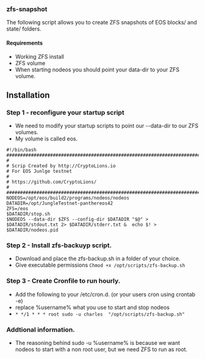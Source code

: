 ### zfs-snapshot

The following script allows you to create ZFS snapshots of EOS blocks/ and state/  folders.


#### Requirements

* Working ZFS install
* ZFS volume 
* When starting nodeos you should point your data-dir to your ZFS volume.



## Installation
### Step 1 - reconfigure your startup script

* We need to modify your startup scripts to point our --data-dir to our ZFS volumes. 
* My volume is called eos.

```
#!/bin/bash
################################################################################
#
# Scrip Created by http://CryptoLions.io
# For EOS Junlge testnet
#
# https://github.com/CryptoLions/
#
################################################################################
NODEOS=/opt/eos/build2/programs/nodeos/nodeos
DATADIR=/opt/JungleTestnet-panthereos42
ZFS=/eos
$DATADIR/stop.sh
$NODEOS --data-dir $ZFS --config-dir $DATADIR "$@" > $DATADIR/stdout.txt 2> $DATADIR/stderr.txt &  echo $! > $DATADIR/nodeos.pid
```

### Step 2 - Install zfs-backuyp script.

* Download and place the zfs-backup.sh in a folder of your choice.
* Give executable permissions ```Chmod +x /opt/scripts/zfs-backup.sh```


### Step 3 - Create Cronfile to run hourly.

* Add the following to your /etc/cron.d. (or your users cron using crontab -e)
* replace %username% what you use to start and stop nodeos
* ```* */1 * * * root sudo -u charles  "/opt/scripts/zfs-backup.sh"```


### Addtional information.
* The reasoning behind sudo -u %username% is because we want nodeos to start with a non root user, but we need ZFS to run as root. 


